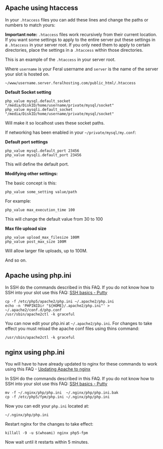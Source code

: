 
Apache using htaccess
---

In your `.htaccess` files you can add these lines and change the paths or numbers to match yours:

**Important note:** `.htaccess` files work recursively from their current location. If you want some settings to apply to the entire server put these settings in a `.htaccess` in your server root. If you only need them to apply to certain directories, place the settings in a `.htaccess` within those directories.

This is an example of the `.htaccess` in your server root.

Where `username` is your Feral username and `server` is the name of the server your slot is hosted on.

~~~
~/www/username.server.feralhosting.com/public_html/.htaccess
~~~

**Default Socket setting**

~~~
php_value mysql.default_socket "/media/DiskID/home/username/private/mysql/socket"
php_value mysqli.default_socket "/media/DiskID/home/username/private/mysql/socket"
~~~

Will make it so localhost uses these socket paths.

If networking has been enabled in your `~/private/mysql/my.conf`:

**Default port settings**

~~~
php_value mysql.default_port 23456
php_value mysqli.default_port 23456
~~~

This will define the default port.

**Modifying other settings:**

The basic concept is this:

~~~
php_value some_setting value/path
~~~

For example:

~~~
php_value max_execution_time 100
~~~

This will change the default value from 30 to 100

**Max file upload size**

~~~
php_value upload_max_filesize 100M
php_value post_max_size 100M
~~~

Will allow larger file uploads, up to 100M.

And so on.


Apache using php.ini
---

In SSH do the commands described in this FAQ. If you do not know how to SSH into your slot use this FAQ: [SSH basics - Putty](https://www.feralhosting.com/faq/view?question=12)

~~~
cp -f /etc/php5/apache2/php.ini ~/.apache2/php.ini
echo -n 'PHPINIDir "${HOME}/.apache2/php.ini"' > ~/.apache2/conf.d/php.conf
/usr/sbin/apache2ctl -k graceful
~~~

You can now edit your php.ini at `~/.apache2/php.ini`. For changes to take effect you must reload the apache conf files using thins command:

~~~
/usr/sbin/apache2ctl -k graceful
~~~

nginx using php.ini
---

You will have to have already updated to nginx for these commands to work using this FAQ - [Updating Apache to nginx](https://www.feralhosting.com/faq/view?question=231)

In SSH do the commands described in this FAQ. If you do not know how to SSH into your slot use this FAQ: [SSH basics - Putty](https://www.feralhosting.com/faq/view?question=12)

~~~
mv -f ~/.nginx/php/php.ini  ~/.nginx/php/php.ini.bak
cp -f /etc/php5/fpm/php.ini ~/.nginx/php/php.ini
~~~

Now you can edit your `php.ini` located at:

~~~
~/.nginx/php/php.ini
~~~

Restart nginx for the changes to take effect:

~~~
killall -9 -u $(whoami) nginx php5-fpm
~~~

Now wait until it restarts within 5 minutes.



